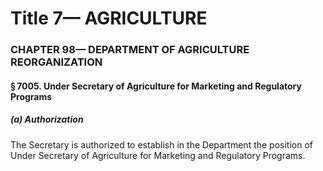 
# Title 7— AGRICULTURE
### CHAPTER 98— DEPARTMENT OF AGRICULTURE REORGANIZATION
#### § 7005. Under Secretary of Agriculture for Marketing and Regulatory Programs
##### (a) Authorization

The Secretary is authorized to establish in the Department the position of Under Secretary of Agriculture for Marketing and Regulatory Programs.
